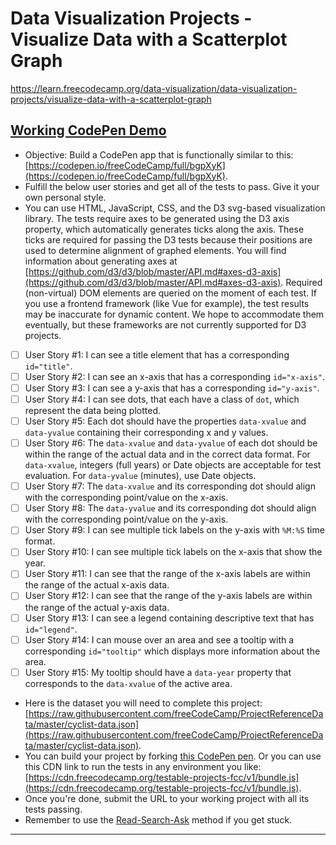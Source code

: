 # Data Visualization Projects - Visualize Data with a Scatterplot Graph  

https://learn.freecodecamp.org/data-visualization/data-visualization-projects/visualize-data-with-a-scatterplot-graph  


## [Working CodePen Demo](https://codepen.io/brimarq/full/jXyWEE/)

- Objective: Build a CodePen app that is functionally similar to this: [https://codepen.io/freeCodeCamp/full/bgpXyK](https://codepen.io/freeCodeCamp/full/bgpXyK).  
- Fulfill the below user stories and get all of the tests to pass. Give it your own personal style.  
- You can use HTML, JavaScript, CSS, and the D3 svg-based visualization library. The tests require axes to be generated using the D3 axis property, which automatically generates ticks along the axis. These ticks are required for passing the D3 tests because their positions are used to determine alignment of graphed elements. You will find information about generating axes at [https://github.com/d3/d3/blob/master/API.md#axes-d3-axis](https://github.com/d3/d3/blob/master/API.md#axes-d3-axis). Required (non-virtual) DOM elements are queried on the moment of each test. If you use a frontend framework (like Vue for example), the test results may be inaccurate for dynamic content. We hope to accommodate them eventually, but these frameworks are not currently supported for D3 projects.
- [ ] User Story #1: I can see a title element that has a corresponding `id="title"`.
- [ ] User Story #2: I can see an x-axis that has a corresponding `id="x-axis"`.
- [ ] User Story #3: I can see a y-axis that has a corresponding `id="y-axis"`.
- [ ] User Story #4: I can see dots, that each have a class of `dot`, which represent the data being plotted.
- [ ] User Story #5: Each dot should have the properties `data-xvalue` and `data-yvalue` containing their corresponding x and y values.
- [ ] User Story #6: The `data-xvalue` and `data-yvalue` of each dot should be within the range of the actual data and in the correct data format. For `data-xvalue`, integers (full years) or Date objects are acceptable for test evaluation. For `data-yvalue` (minutes), use Date objects.
- [ ] User Story #7: The `data-xvalue` and its corresponding dot should align with the corresponding point/value on the x-axis.
- [ ] User Story #8: The `data-yvalue` and its corresponding dot should align with the corresponding point/value on the y-axis.
- [ ] User Story #9: I can see multiple tick labels on the y-axis with `%M:%S` time format.
- [ ] User Story #10: I can see multiple tick labels on the x-axis that show the year.
- [ ] User Story #11: I can see that the range of the x-axis labels are within the range of the actual x-axis data.
- [ ] User Story #12: I can see that the range of the y-axis labels are within the range of the actual y-axis data.
- [ ] User Story #13: I can see a legend containing descriptive text that has `id="legend"`.
- [ ] User Story #14: I can mouse over an area and see a tooltip with a corresponding `id="tooltip"` which displays more information about the area.
- [ ] User Story #15: My tooltip should have a `data-year` property that corresponds to the `data-xvalue` of the active area.
- Here is the dataset you will need to complete this project: [https://raw.githubusercontent.com/freeCodeCamp/ProjectReferenceData/master/cyclist-data.json](https://raw.githubusercontent.com/freeCodeCamp/ProjectReferenceData/master/cyclist-data.json).
- You can build your project by forking [this CodePen pen](https://codepen.io/freeCodeCamp/pen/MJjpwO). Or you can use this CDN link to run the tests in any environment you like: [https://cdn.freecodecamp.org/testable-projects-fcc/v1/bundle.js](https://cdn.freecodecamp.org/testable-projects-fcc/v1/bundle.js).
- Once you're done, submit the URL to your working project with all its tests passing.
- Remember to use the [Read-Search-Ask](https://forum.freecodecamp.org/t/how-to-get-help-when-you-are-stuck/19514) method if you get stuck.

---
